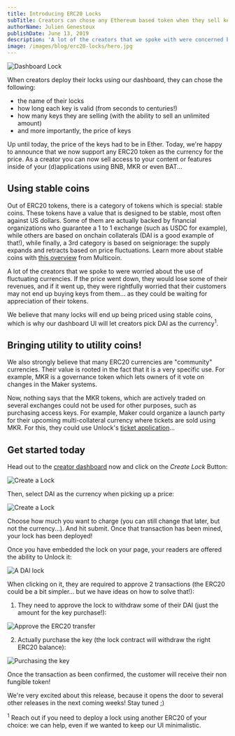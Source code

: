 ```yaml
---
title: Introducing ERC20 Locks
subTitle: Creators can chose any Ethereum based token when they sell keys to their locks.
authorName: Julien Genestoux
publishDate: June 13, 2019
description: 'A lot of the creators that we spoke with were concerned by the volatile nature of Ether when using it to price their keys: we needed to support stable coins. The ERC20 standard is a way to create tokens which are all compatible, even though they may have different implementations.'
image: /images/blog/erc20-locks/hero.jpg
---
```


![Dashboard Lock](/images/blog/erc20-locks/use-dai.jpg)

When creators deploy their locks using our dashboard, they can chose the following:

- the name of their locks
- how long each key is valid (from seconds to centuries!)
- how many keys they are selling (with the ability to sell an unlimited amount)
- and more importantly, the price of keys

Up until today, the price of the keys had to be in Ether. Today, we're happy to announce that we now support any ERC20 token as the currency for the price. As a creator you can now sell access to your content or features inside of your (d)applications using BNB, MKR or even BAT...

## Using stable coins

Out of ERC20 tokens, there is a category of tokens which is special: stable coins. These tokens have a value that is designed to be stable, most often against US dollars. Some of them are actually backed by financial organizations who guarantee a 1 to 1 exchange (such as USDC for example), while others are based on onchain collaterals (DAI is a good example of that!), while finally, a 3rd category is based on seigniorage: the supply expands and retracts based on price fluctuations. Learn more about stable coins with [this overview](https://multicoin.capital/2018/01/17/an-overview-of-stablecoins/) from Multicoin.

A lot of the creators that we spoke to were worried about the use of fluctuating currencies. If the price went down, they would lose some of their revenues, and if it went up, they were rightfully worried that their customers may not end up buying keys from them... as they could be waiting for appreciation of their tokens.

We believe that many locks will end up being priced using stable coins, which is why our dashboard UI will let creators pick DAI as the currency<sup>1</sup>.

## Bringing utility to utility coins!

We also strongly believe that many ERC20 currencies are "community" currencies. Their value is rooted in the fact that it is a very specific use. For example, MKR is a governance token which lets owners of it vote on changes in the Maker systems.

Now, nothing says that the MKR tokens, which are actively traded on several exchanges could not be used for other purposes, such as purchasing access keys. For example, Maker could organize a launch party for their upcoming multi-collateral currency where tickets are sold using MKR. For this, they could use Unlock's [ticket application](https://tickets.unlock-protocol.com/)...

## Get started today

Head out to the [creator dashboard](https://unlock-protocol.com/) now and click on the _Create Lock_ Button:

![Create a Lock](/images/blog/erc20-locks/create-lock.png)

Then, select DAI as the currency when picking up a price:

![Create a Lock](/images/blog/erc20-locks/select-dai.png)

Choose how much you want to charge (you can still change that later, but not the currency...). And hit submit. Once that transaction has been mined, your lock has been deployed!

Once you have embedded the lock on your page, your readers are offered the ability to Unlock it:

![A DAI lock](/images/blog/erc20-locks/dai-lock.png)

When clicking on it, they are required to approve 2 transactions (the ERC20 could be a bit simpler... but we have ideas on how to solve that!):

1. They need to approve the lock to withdraw some of their DAI (just the amount for the key purchase!):

![Approve the ERC20 transfer](/images/blog/erc20-locks/approve-withdraw-erc20.png)

2. Actually purchase the key (the lock contract will withdraw the right ERC20 balance):

![Purchasing the key](/images/blog/erc20-locks/purchase-key.png)

Once the transaction as been confirmed, the customer will receive their non fungible token!

We're very excited about this release, because it opens the door to several other releases in the next coming weeks! Stay tuned ;)

<sup>1</sup> Reach out if you need to deploy a lock using another ERC20 of your choice: we can help, even if we wanted to keep our UI minimalistic.

